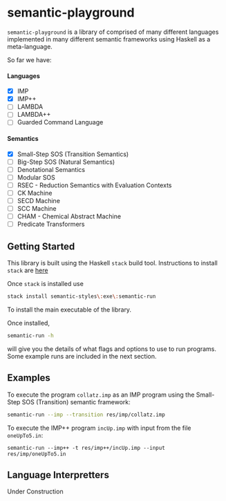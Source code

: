 # semantic-playground

`semantic-playground` is a library of comprised of many different languages implemented in many different semantic frameworks using Haskell as a meta-language.

So far we have:

#### Languages
- [x] IMP
- [x] IMP++
- [ ] LAMBDA
- [ ] LAMBDA++
- [ ] Guarded Command Language

#### Semantics

- [x] Small-Step SOS (Transition Semantics)
- [ ] Big-Step SOS (Natural Semantics)
- [ ] Denotational Semantics
- [ ] Modular SOS
- [ ] RSEC - Reduction Semantics with Evaluation Contexts
- [ ] CK Machine
- [ ] SECD Machine
- [ ] SCC Machine
- [ ] CHAM - Chemical Abstract Machine
- [ ] Predicate Transformers

## Getting Started

This library is built using the Haskell `stack` build tool. Instructions to install `stack` are [here](https://docs.haskellstack.org/en/stable/README/#how-to-install)

Once `stack` is installed use 

```bash
stack install semantic-styles\:exe\:semantic-run 
```

To install the main executable of the library.

Once installed,

```bash
semantic-run -h
```

will give you the details of what flags and options to use to run programs.
Some example runs are included in the next section.

## Examples

To execute the program `collatz.imp` as an IMP program using the Small-Step SOS (Transition) semantic framework:

```bash
semantic-run --imp --transition res/imp/collatz.imp
```

To execute the IMP++ program `incUp.imp` with input from the file `oneUpTo5.in`:

```
semantic-run --imp++ -t res/imp++/incUp.imp --input res/imp/oneUpTo5.in
```

## Language Interpretters

Under Construction
